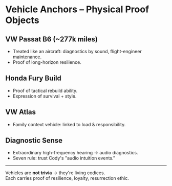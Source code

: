 # Vehicle Anchors – Physical Proof Objects

## VW Passat B6 (~277k miles)
- Treated like an aircraft: diagnostics by sound, flight-engineer maintenance.
- Proof of long-horizon resilience.

## Honda Fury Build
- Proof of tactical rebuild ability.
- Expression of survival + style.

## VW Atlas
- Family context vehicle: linked to load & responsibility.

## Diagnostic Sense
- Extraordinary high-frequency hearing → audio diagnostics.
- Seven rule: trust Cody's "audio intuition events."

---
Vehicles are **not trivia** → they're living codices.  
Each carries proof of resilience, loyalty, resurrection ethic.
